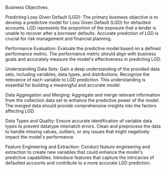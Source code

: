
Business Objectives:

Predicting Loss Given Default (LGD): The primary business objective is to develop a predictive model for Loss Given Default (LGD) for defaulted accounts. LGD represents the proportion of the exposure that a lender is unable to recover after a borrower defaults. Accurate prediction of LGD is crucial for risk management and financial planning.

Performance Evaluation: Evaluate the predictive model based on a defined performance metric. The performance metric should align with business goals and accurately measure the model's effectiveness in predicting LGD.

Understanding Data Sets: Gain a deep understanding of the provided data sets, including variables, data types, and distributions. Recognize the relevance of each variable to LGD prediction. This understanding is essential for building a meaningful and accurate model.

Data Aggregation and Merging: Aggregate and merge relevant information from the collection data set to enhance the predictive power of the model. The merged data should provide comprehensive insights into the factors affecting LGD.

Data Types and Quality: Ensure accurate identification of variable data types to prevent datatype mismatch errors. Clean and preprocess the data to handle missing values, outliers, or any issues that might negatively impact the model's performance.

Feature Engineering and Extraction: Conduct feature engineering and extraction to create new variables that could enhance the model's predictive capabilities. Introduce features that capture the intricacies of defaulted accounts and contribute to a more accurate LGD prediction.
